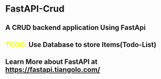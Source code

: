 # FastAPI-Crud

## A CRUD backend application Using FastApi
## <span style="color:yellow">TODO:</span> Use Database to store Items(Todo-List)
## Learn More about FastAPI at https://fastapi.tiangolo.com/